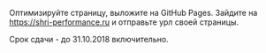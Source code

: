 Оптимизируйте страницу, выложите на GitHub Pages. Зайдите на https://shri-performance.ru и отправьте урл своей страницы.

Срок сдачи - до 31.10.2018 включительно.
